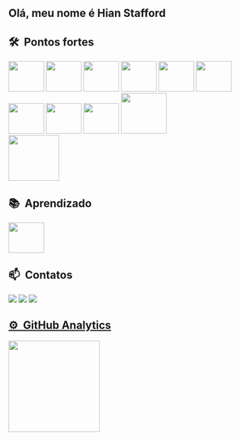 <h2> Olá, meu nome é Hian Stafford</h2>

## 🛠 &nbsp;Pontos fortes                                                                                                                                      
<img alling="center" height="60" width="70" src="https://cdn.jsdelivr.net/gh/devicons/devicon/icons/vscode/vscode-original-wordmark.svg" />                               <img alling="center" height="60" width="70" src="https://cdn.jsdelivr.net/gh/devicons/devicon/icons/python/python-original-wordmark.svg" />                       <img alling="center" height="60" width="70" src="https://cdn.jsdelivr.net/gh/devicons/devicon/icons/jupyter/jupyter-original-wordmark.svg" />                                           <img alling="center" height="60" width="70" src="https://cdn.jsdelivr.net/gh/devicons/devicon/icons/pandas/pandas-original-wordmark.svg"/>                              <img alling="center" height="60" width="70" src="https://cdn.jsdelivr.net/gh/devicons/devicon/icons/numpy/numpy-original-wordmark.svg" />                                                                                                 <img alling="center" height="60" width="70" src="https://cdn.jsdelivr.net/gh/devicons/devicon@latest/icons/matplotlib/matplotlib-plain-wordmark.svg" />                                                                                                            <img alling="center" height="60" width="70" src="https://cdn.jsdelivr.net/gh/devicons/devicon/icons/github/github-original-wordmark.svg" />        <img alling="center" height="60" width="70" src= "https://raw.githubusercontent.com/scikit-learn/scikit-learn/main/doc/logos/scikit-learn-logo.png" />         <img alling="center" height="60" width="70" src="https://cdn.jsdelivr.net/gh/devicons/devicon/icons/kaggle/kaggle-original-wordmark.svg" />        <img alling="center" height="80" width="90" src="https://cdn.jsdelivr.net/gh/devicons/devicon@latest/icons/keras/keras-original-wordmark.svg" />        
            <img alling="center" height="90" width="100" src="https://cdn.jsdelivr.net/gh/devicons/devicon@latest/icons/tensorflow/tensorflow-original-wordmark.svg" />
          
        
          
            
          
## 📚 &nbsp;Aprendizado
<img alling="center" height="60" width="70" src="https://cdn.jsdelivr.net/gh/devicons/devicon/icons/git/git-original-wordmark.svg" />          

          
## 📫 &nbsp;Contatos
<a href="https://www.linkedin.com/in/hian-stafford-565465179/" target="_blank"><img src="https://img.shields.io/badge/-LinkedIn-%230077B5?style=for-the-badge&logo=linkedin&logoColor=white" target="_blank"></a>
<a href ="hian.correa@gmail.com"><img src="https://img.shields.io/badge/Gmail-D14836?style=for-the-badge&logo=gmail&logoColor=white" target="_blank"></a>
<a href="https://www.instagram.com/hian_stafford/" target="_blank"><img src="https://img.shields.io/badge/-Instagram-%23E4405F?style=for-the-badge&logo=instagram&logoColor=white" target="_blank">


## ⚙️ &nbsp;GitHub Analytics

<p align="left">
<img height="180em" src="https://github-readme-stats.vercel.app/api/top-langs/?username=hian-stafford&layout=compact&langs_count=7&theme=dracula"/>

</p>


